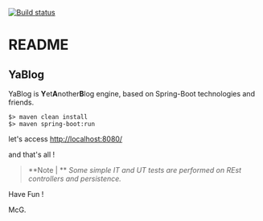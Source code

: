 [![Build status](https://travis-ci.org/mcgivrer/blog-spring.svg)](https://travis-ci.org/mcgivrer/blog-spring/builds "Blog build project status")

# README

## YaBlog

YaBlog is **Y**et**A**nother**B**log engine, based on Spring-Boot technologies and friends.

    $> maven clean install
    $> maven spring-boot:run


let's access [http://localhost:8080/](http://localhost:8080/ "access the blog home page")

and that's all !

>**Note | **
>*Some simple IT and UT tests are performed on REst controllers and persistence.*

Have Fun !


McG.